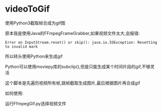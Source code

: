 # videoToGif
使用Python3截取帧合成为gif图

原本我是使用Java的FFmpegFrameGrabber,如果视频文件太大,会报错:

```
Error on InputStream.reset() or skip(): java.io.IOException: Resetting to invalid mark
```

所以转头使用Python来生成gif

Python可以使用moviepy库的subclip(),但是只能生成某个时间片段的gif,不够灵活

这个脚本是先遍历视频所有帧,跳帧截取生成图片,最后根据图片再合成gif



如何使用:

运行FfmpegGif.py选择视频文件

